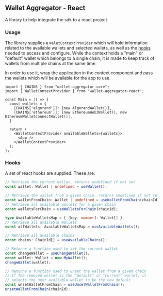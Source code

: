 ## Wallet Aggregator - React

A library to help integrate the sdk to a react project.

### Usage

The library supplies a `WaletContextProvider` which will hold information related to the available wallets and selected wallets, as well as the [hooks](#hooks) needed to access and configure. While the context holds a "main" or "default" wallet which belongs to a single chain, it is made to keep track of wallets from multiple chains at the same time.

In order to use it, wrap the application in the context component and pass the wallets which will be available for the app to use.

```tsx
import { CHAINS } from "wallet-aggregator-core";
import { WalletContextProvider } from 'wallet-aggregator-react';

const Main = () => {
  const wallets = {
    [CHAINS['algorand']]: [new AlgorandWallet()],
    [CHAINS['ethereum']]: [new EthereumWeb3Wallet(), new EthereumWalletConnectWallet()],
  }

  return (
    <WalletContextProvider availableWallets={wallets}>
      <App />
    </WalletContextProvider>
  );
};
```

### Hooks

A set of react hooks are supplied. These are:

```ts
// Retrieve the current wallet, returns undefined if not set
const wallet: Wallet | undefined = useWallet();

// Retrieve the wallet from a given chain, returns undefined if not set
const walletFromChain: Wallet | undefined = useWalletFromChain(chainId);
// Retrieve all available wallets for a given chain
const walletsForChain = useWalletsForChain(chainId);

type AvailableWalletsMap = { [key: number]: Wallet[] }
// Retrieve all available Wallets
const allWallets: AvailableWalletsMap = useAvailableWallets();

// Retrieve all available chains
const chains: ChainId[] = useAvailableChains();

// Returns a function used to set the current wallet
const changeWallet = useChangeWallet();
const wallet: Wallet = new MyWallet();
changeWallet(wallet);

// Returns a function used to unset the wallet from a given chain
// If the removed wallet is the "default" or "current" wallet, it
// selects the next available wallet to be the new default
const unsetWalletFromChain = useUnsetWalletFromChain();
unsetWalletFromChain(chainId);
```
